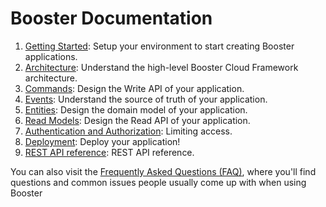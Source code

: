 # Booster Documentation

1. [Getting Started](_01-getting-started.md): Setup your environment to start creating Booster applications.
2. [Architecture](_02architecture.md): Understand the high-level Booster Cloud Framework architecture.
3. [Commands](_03commands.md): Design the Write API of your application.
4. [Events](_04events.md): Understand the source of truth of your application.
5. [Entities](_05entities.md): Design the domain model of your application.
6. [Read Models](_06read-models.md): Design the Read API of your application.
7. [Authentication and Authorization](_07auth.md): Limiting access.
8. [Deployment](_08deployment.md): Deploy your application!
9. [REST API reference](_09rest-api.md): REST API reference.

You can also visit the [Frequently Asked Questions (FAQ)](faq.md), where you'll find questions and common issues people
usually come up with when using Booster